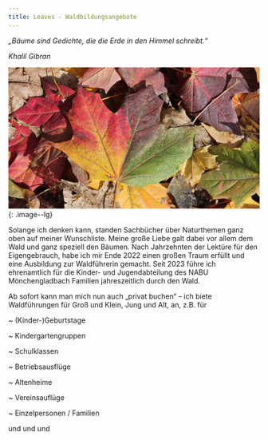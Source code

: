 ```yaml
---
title: Leaves - Waldbildungsangebote
---
```


*„Bäume sind Gedichte, die die Erde in den Himmel schreibt.“*

*Khalil Gibran*


![Foto Herbstblätter](/photoautumnleaves.jpg){: .image--lg}

Solange ich denken kann, standen Sachbücher über Naturthemen ganz oben auf meiner Wunschliste. Meine große Liebe galt dabei vor allem dem Wald und ganz speziell den Bäumen.
Nach Jahrzehnten der Lektüre für den Eigengebrauch, habe ich mir Ende 2022 einen großen Traum erfüllt und eine Ausbildung zur Waldführerin gemacht. 
Seit 2023 führe ich ehrenamtlich für die Kinder- und Jugendabteilung des NABU Mönchengladbach Familien jahreszeitlich durch den Wald.

Ab sofort kann man mich nun auch „privat buchen“ – ich biete Waldführungen für Groß und Klein, Jung und Alt, an, z.B. für

~ (Kinder-)Geburtstage

~ Kindergartengruppen

~ Schulklassen

~ Betriebsausflüge

~ Altenheime

~ Vereinsauflüge

~ Einzelpersonen / Familien

und und und
